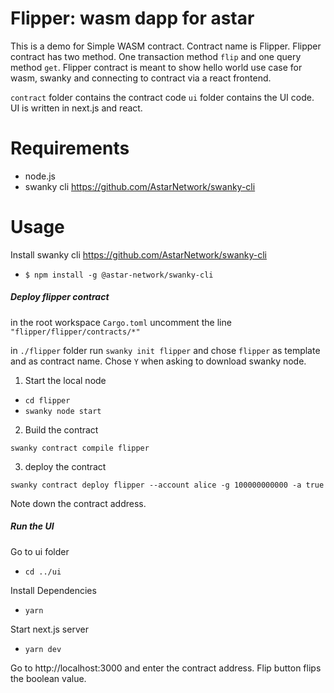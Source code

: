 # Flipper: wasm dapp for astar

This is a demo for Simple WASM contract. Contract name is Flipper. Flipper contract has two method. One transaction method `flip` and one query method `get`. Flipper contract is meant to show hello world use case for wasm, swanky and connecting to contract via a react frontend.

`contract` folder contains the contract code `ui` folder contains the UI code. UI is written in next.js and react.

# Requirements

- node.js
- swanky cli https://github.com/AstarNetwork/swanky-cli

# Usage

Install swanky cli https://github.com/AstarNetwork/swanky-cli
- `$ npm install -g @astar-network/swanky-cli`

##### Deploy flipper contract
in the root workspace `Cargo.toml` uncomment the line `"flipper/flipper/contracts/*"`

in `./flipper` folder run `swanky init flipper` and chose `flipper` as template and as contract name. Chose `Y` when asking to download swanky node.

1. Start the local node

- `cd flipper`
- `swanky node start`

2. Build the contract

`swanky contract compile flipper`

3. deploy the contract

`swanky contract deploy flipper --account alice -g 100000000000 -a true`

Note down the contract address.

##### Run the UI
Go to ui folder

- `cd ../ui`

Install Dependencies

- `yarn`

Start next.js server

- `yarn dev`

Go to http://localhost:3000 and enter the contract address. Flip button flips the boolean value.